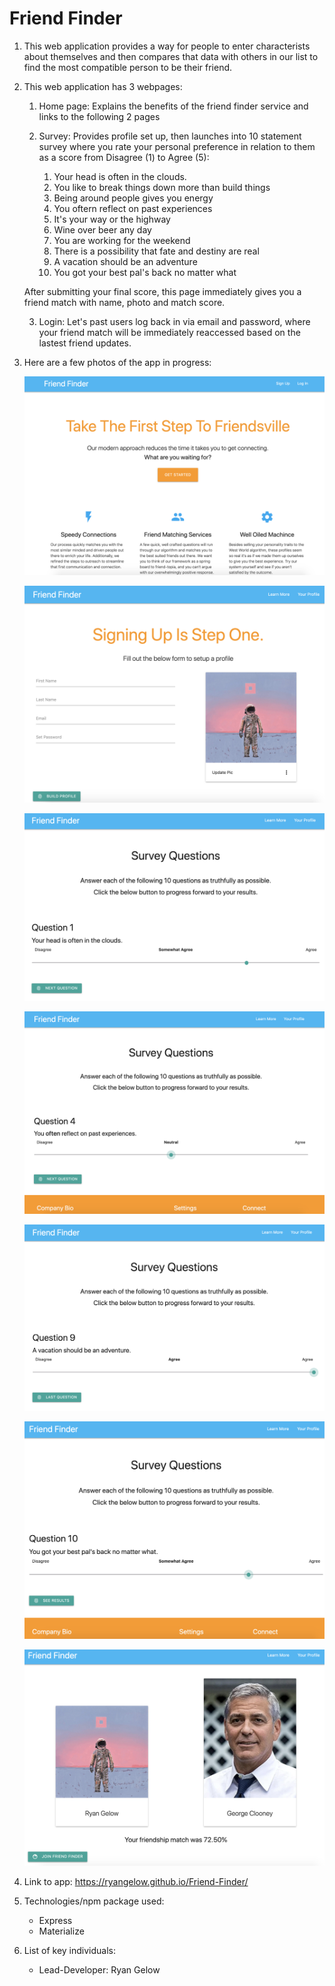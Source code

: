 # Friend Finder

1. This web application provides a way for people to enter characterists about themselves and then compares that data with others in our list to find the most compatible person to be their friend.

2. This web application has 3 webpages:

    1. Home page: Explains the benefits of the friend finder service and links to the following 2 pages

    2. Survey: Provides profile set up, then launches into 10 statement survey where you rate your personal preference in relation to them as a score from Disagree (1) to Agree (5):

        1. Your head is often in the clouds.
        2. You like to break things down more than build things
        3. Being around people gives you energy
        4. You oftern reflect on past experiences
        5. It's your way or the highway
        6. Wine over beer any day
        7. You are working for the weekend
        8. There is a possibility that fate and destiny are real
        9. A vacation should be an adventure
        10. You got your best pal's back no matter what

    After submitting your final score, this page immediately gives you a friend match with name, photo and match score.

    3.  Login: Let's past users log back in via email and password, where your friend match will be immediately reaccessed based on the lastest friend updates. 

3. Here are a few photos of the app in progress:

    ![Home Screen](https://github.com/RyanGelow/Friend-Finder/blob/master/images/home-screen.png)

    ![Sign Up](https://github.com/RyanGelow/Friend-Finder/blob/master/images/sign-up.png)
    
    ![Question 1](https://github.com/RyanGelow/Friend-Finder/blob/master/images/question-1.png)
    
    ![Question 4](https://github.com/RyanGelow/Friend-Finder/blob/master/images/question-4.png)
    
    ![Last Question](https://github.com/RyanGelow/Friend-Finder/blob/master/images/last-question.png)
    
    ![See Results](https://github.com/RyanGelow/Friend-Finder/blob/master/images/see-results.png)
    
    ![Final Comparison](https://github.com/RyanGelow/Friend-Finder/blob/master/images/final-comparison.png)
    

4. Link to app: https://ryangelow.github.io/Friend-Finder/

5. Technologies/npm package used:
    
    * Express
    * Materialize
 
6. List of key individuals:
    * Lead-Developer: Ryan Gelow
